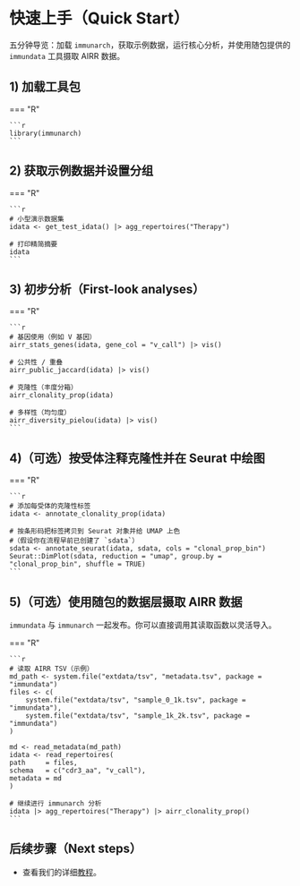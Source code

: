 # 快速上手（Quick Start）

五分钟导览：加载 `immunarch`，获取示例数据，运行核心分析，并使用随包提供的 `immundata` 工具摄取 AIRR 数据。

## 1) 加载工具包

=== "R"

    ```r
    library(immunarch)
    ```

## 2) 获取示例数据并设置分组

=== "R"

    ```r
    # 小型演示数据集
    idata <- get_test_idata() |> agg_repertoires("Therapy")

    # 打印精简摘要
    idata
    ```

## 3) 初步分析（First-look analyses）

=== "R"

    ```r
    # 基因使用（例如 V 基因）
    airr_stats_genes(idata, gene_col = "v_call") |> vis()

    # 公共性 / 重叠
    airr_public_jaccard(idata) |> vis()

    # 克隆性（丰度分箱）
    airr_clonality_prop(idata)

    # 多样性（均匀度）
    airr_diversity_pielou(idata) |> vis()
    ```

## 4)（可选）按受体注释克隆性并在 Seurat 中绘图

=== "R"

    ```r
    # 添加每受体的克隆性标签
    idata <- annotate_clonality_prop(idata)

    # 按条形码把标签拷贝到 Seurat 对象并给 UMAP 上色
    #（假设你在流程早前已创建了 `sdata`）
    sdata <- annotate_seurat(idata, sdata, cols = "clonal_prop_bin")
    Seurat::DimPlot(sdata, reduction = "umap", group.by = "clonal_prop_bin", shuffle = TRUE)
    ```

## 5)（可选）使用随包的数据层摄取 AIRR 数据

`immundata` 与 `immunarch` 一起发布。你可以直接调用其读取函数以灵活导入。

=== "R"

    ```r
    # 读取 AIRR TSV（示例）
    md_path <- system.file("extdata/tsv", "metadata.tsv", package = "immundata")
    files <- c(
        system.file("extdata/tsv", "sample_0_1k.tsv", package = "immundata"),
        system.file("extdata/tsv", "sample_1k_2k.tsv", package = "immundata")
    )

    md <- read_metadata(md_path)
    idata <- read_repertoires(
    path     = files,
    schema   = c("cdr3_aa", "v_call"),
    metadata = md
    )

    # 继续进行 immunarch 分析
    idata |> agg_repertoires("Therapy") |> airr_clonality_prop()
    ```

## 后续步骤（Next steps）

* 查看我们的详细[教程](../tutorials/single_cell.md)。